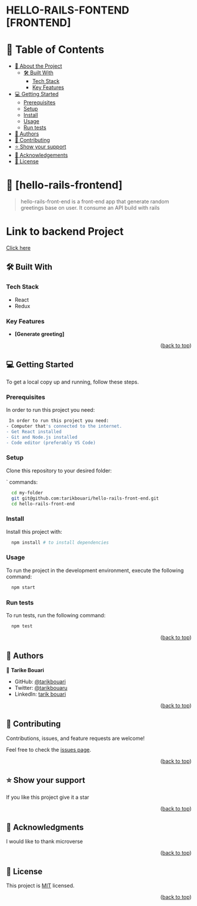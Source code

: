<a name="readme-top"></a>

<!--
REQUIRED SECTIONS:
- Table of Contents
- About the Project
  - Built With
- Getting Started
- Authors
- Future Features
- Contributing
- Show your support
- Acknowledgements
- License

OPTIONAL SECTIONS:
- FAQ

After you're finished please remove all the comments and instructions!

For more information on the importance of a professional README for your repositories: https://github.com/microverseinc/curriculum-transversal-skills/blob/main/documentation/articles/readme_best_practices.md
-->

<div align="center">
 
</div>

# HELLO-RAILS-FONTEND [FRONTEND]
<!-- TABLE OF CONTENTS -->

# 📗 Table of Contents

- [📖 About the Project](#about-project)
  - [🛠 Built With](#built-with)
    - [Tech Stack](#tech-stack)
    - [Key Features](#key-features)
- [💻 Getting Started](#getting-started)
  - [Prerequisites](#prerequisites)
  - [Setup](#setup)
  - [Install](#install)
  - [Usage](#usage)
  - [Run tests](#run-tests)
- [👥 Authors](#authors)
- [🤝 Contributing](#contributing)
- [⭐️ Show your support](#support)
- [🙏 Acknowledgements](#acknowledgements)
- [📝 License](#license)

<!-- PROJECT DESCRIPTION -->

# 📖 [hello-rails-frontend] <a name="about-project"></a>

> hello-rails-front-end is a front-end app that generate random  greetings base on user. It consume an API build with rails

# Link to backend Project
[Click here](https://github.com/tarikbouari/Hello-rails-back-end)


## 🛠 Built With <a name="built-with"></a>

### Tech Stack <a name="tech-stack"></a>

  <ul>
    <li>React</li>
    <li>Redux</li>
  </ul>


<!-- Features -->

### Key Features <a name="key-features"></a>

- **[Generate greeting]**

<p align="right">(<a href="#readme-top">back to top</a>)</p>


<!-- GETTING STARTED -->

## 💻 Getting Started <a name="getting-started"></a>
To get a local copy up and running, follow these steps.

### Prerequisites

In order to run this project you need:


```sh
 In order to run this project you need:
- Computer that's connected to the internet.
- Get React installed
- Git and Node.js installed 
- Code editor (preferably VS Code)
```


### Setup

Clone this repository to your desired folder:

` commands:

```sh
  cd my-folder
  git git@github.com:tarikbouari/hello-rails-front-end.git
  cd hello-rails-front-end
```

### Install

Install this project with:

```sh
  npm install # to install dependencies
```

### Usage

To run the project in the development environment, execute the following command:

```sh
  npm start 
```

### Run tests

To run tests, run the following command:

```sh
  npm test
```
<p align="right">(<a href="#readme-top">back to top</a>)</p>

<!-- AUTHORS -->

## 👥 Authors <a name="authors"></a>

👤 **Tarike Bouari**

- GitHub: [@tarikbouari](https://github.com/tarikbouari)
- Twitter: [@tarikbouaru](https://twitter.com/twitterhandle)
- LinkedIn: [tarik bouari](https://www.linkedin.com/in/tarikbouari)

<p align="right">(<a href="#readme-top">back to top</a>)</p>

<!-- CONTRIBUTING -->

## 🤝 Contributing <a name="contributing"></a>

Contributions, issues, and feature requests are welcome!

Feel free to check the [issues page](../../issues/).

<p align="right">(<a href="#readme-top">back to top</a>)</p>

<!-- SUPPORT -->

## ⭐️ Show your support <a name="support"></a>

If you like this project give it a star

<p align="right">(<a href="#readme-top">back to top</a>)</p>

<!-- ACKNOWLEDGEMENTS -->

## 🙏 Acknowledgments <a name="acknowledgements"></a>

I would like to thank microverse 

<p align="right">(<a href="#readme-top">back to top</a>)</p>

<!-- LICENSE -->

## 📝 License <a name="license"></a>

This project is [MIT](./MIT.md) licensed.

<p align="right">(<a href="#readme-top">back to top</a>)</p>
